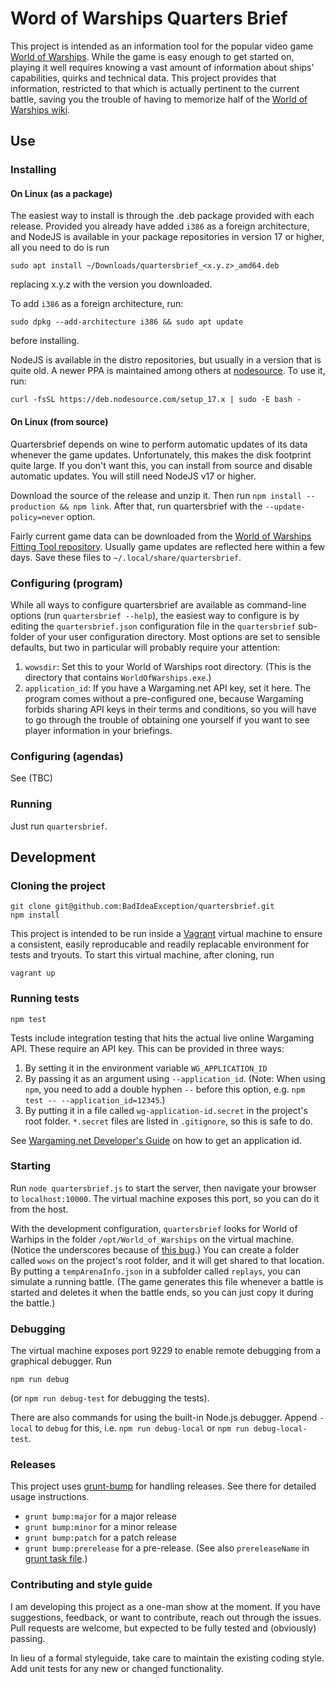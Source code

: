 # Word of Warships Quarters Brief

This project is intended as an information tool for the popular video game [World of Warships](https://worldofwarships.eu/). While the game is easy enough to get started on, playing it well requires knowing a vast amount of information about ships' capabilities, quirks and technical data. This project provides that information, restricted to that which is actually pertinent to the current battle, saving you the trouble of having to memorize half of the [World of Warships wiki](https://wiki.wargaming.net/en/World_of_Warships).

## Use

### Installing

#### On Linux (as a package)

The easiest way to install is through the .deb package provided with each release. Provided you already have added `i386` as a foreign architecture, and NodeJS is available in your package repositories in version 17 or higher, all you need to do is run 
```
sudo apt install ~/Downloads/quartersbrief_<x.y.z>_amd64.deb
```
replacing x.y.z with the version you downloaded.

To add `i386` as a foreign architecture, run:
```
sudo dpkg --add-architecture i386 && sudo apt update
```
before installing. 

NodeJS is available in the distro repositories, but usually in a version that is quite old. A newer PPA is maintained among others at [nodesource](https://github.com/nodesource/distributions/blob/master/README.md). To use it, run:
```
curl -fsSL https://deb.nodesource.com/setup_17.x | sudo -E bash -
```

#### On Linux (from source)

Quartersbrief depends on wine to perform automatic updates of its data whenever the game updates. Unfortunately, this makes the disk footprint quite large. If you don't want this, you can install from source and disable automatic updates. You will still need NodeJS v17 or higher. 

Download the source of the release and unzip it. Then run `npm install --production && npm link`. After that, run quartersbrief with the `--update-policy=never` option.

Fairly current game data can be downloaded from the [World of Warships Fitting Tool repository](https://github.com/EdibleBug/WoWSFT-Kotlin/tree/master/WoWSFT-Data/src/main/resources/json/live). Usually game updates are reflected here within a few days. Save these files to `~/.local/share/quartersbrief`. 

### Configuring (program)

While all ways to configure quartersbrief are available as command-line options (run `quartersbrief --help`), the easiest way to configure is by editing the `quartersbrief.json` configuration file in the `quartersbrief` sub-folder of your user configuration directory. Most options are set to sensible defaults, but two in particular will probably require your attention:

1. `wowsdir`: Set this to your World of Warships root directory. (This is the directory that contains `WorldOfWarships.exe`.)
2. `application_id`: If you have a Wargaming.net API key, set it here. The program comes without a pre-configured one, because Wargaming forbids sharing API keys in their terms and conditions, so you will have to go through the trouble of obtaining one yourself if you want to see player information in your briefings.

### Configuring (agendas)

See (TBC)

### Running 

Just run `quartersbrief`.

## Development

### Cloning the project

```
git clone git@github.com:BadIdeaException/quartersbrief.git
npm install
```

This project is intended to be run inside a [Vagrant](https://www.vagrantup.com/) virtual machine to ensure a consistent, easily reproducable and readily replacable environment for tests and tryouts. To start this virtual machine, after cloning,
run 

``` 
vagrant up
```

### Running tests

```
npm test
```

Tests include integration testing that hits the actual live online Wargaming API. These require an API key. This can be provided in three ways:

1. By setting it in the environment variable `WG_APPLICATION_ID`
2. By passing it as an argument using `--application_id`. (Note: When using `npm`, you need to add a double hyphen `--` before this option, e.g. `npm test -- --application_id=12345`.)
3. By putting it in a file called `wg-application-id.secret` in the project's root folder. `*.secret` files are listed in `.gitignore`, so this is safe to do.

See [Wargaming.net Developer's Guide](https://developers.wargaming.net/documentation/guide/principles/) on how to get an application id.

### Starting

Run `node quartersbrief.js` to start the server, then navigate your browser to `localhost:10000`. The virtual machine exposes this port, so you can do it from the host.

With the development configuration, `quartersbrief` looks for World of Warhips in the folder `/opt/World_of_Warships` on the virtual machine. (Notice the underscores because of [this bug](https://github.com/hashicorp/vagrant/issues/12697).) You can create a folder called `wows` on the project's root folder, and it will get shared to that location. By putting a `tempArenaInfo.json` in a subfolder called `replays`, you can simulate a running battle. (The game generates this file whenever a battle is started and deletes it when the battle ends, so you can just copy it during the battle.)

### Debugging

The virtual machine exposes port 9229 to enable remote debugging from a graphical debugger. Run
```
npm run debug
```
(or `npm run debug-test` for debugging the tests).

There are also commands for using the built-in Node.js debugger. Append `-local` to `debug` for this, i.e. `npm run debug-local` or `npm run debug-local-test`.

### Releases

This project uses [grunt-bump](https://www.npmjs.com/package/grunt-bump) for handling releases. See there for detailed usage instructions. 

- `grunt bump:major` for a major release
- `grunt bump:minor` for a minor release
- `grunt bump:patch` for a patch release
- `grunt bump:prerelease` for a pre-release. (See also `prereleaseName` in [grunt task file](blob/master/grunt/bump.grunt.js).)

### Contributing and style guide

I am developing this project as a one-man show at the moment. If you have suggestions, feedback, or want to contribute, reach out through the issues. Pull requests are welcome, but expected to be fully tested and (obviously) passing.

In lieu of a formal styleguide, take care to maintain the existing coding style. Add unit tests for any new or changed functionality.